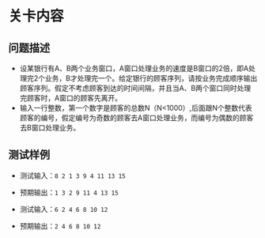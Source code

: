 # 关卡内容

## 问题描述

- 设某银行有A、B两个业务窗口，A窗口处理业务的速度是B窗口的2倍，即A处理完2个业务，B才处理完一个。给定银行的顾客序列，请按业务完成顺序输出顾客序列。假定不考虑顾客到达的时间间隔，并且当A、B两个窗口同时处理完顾客时，A窗口的顾客先离开。
- 输入一行整数，第一个数字是顾客的总数N（N<1000）,后面跟N个整数代表顾客的编号，假定编号为奇数的顾客去A窗口处理业务，而编号为偶数的顾客去B窗口处理业务。

## 测试样例

- 测试输入：`8 2 1 3 9 4 11 13 15`
- 预期输出：`1 3 2 9 11 4 13 15`

- 测试输入：`6 2 4 6 8 10 12`
- 预期输出：`2 4 6 8 10 12`

